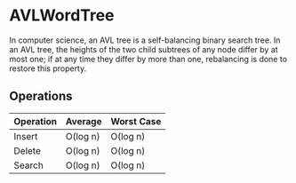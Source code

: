 # AVLWordTree

In computer science, an AVL tree is a self-balancing binary search tree. In an AVL tree, the heights of the two child subtrees of any node differ by at most one; if at any time they differ by more than one, rebalancing is done to restore this property.

## Operations
Operation | Average | Worst Case
--- | --- | ---
Insert | O(log n) | O(log n)
Delete | O(log n) | O(log n)
Search | O(log n) | O(log n)
